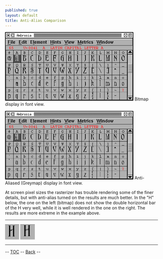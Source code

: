 ```yaml
---
published: true
layout: default
title: Anti-Alias Comparison
---
```



![](/assets/img/old/AmbrosiaFV-bm.png)
 Bitmap display in font view.

![](/assets/img/old/AmbrosiaFV.png)
 Anti-Aliased (Greymap) display in font view.

At screen pixel sizes the rasterizer has trouble rendering some of the
finer details, but with anti-alias turned on the results are much
better. In the "H" below, the one on the left (bitmap) does not show the
double horizontal bar of the H very well, while it is well rendered in
the one on the right. The results are more extreme in the example above.

  --------------- ---------------
  ![](/assets/img/old/H-bm.png)   ![](/assets/img/old/H-gm.png)
  --------------- ---------------

-- [TOC](tutorials/overview/) -- [Back](../fontview/) --
